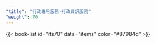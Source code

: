 ```yaml
---
"title": "行政專用服務-行政資訊服務"
"weight": 70
---
```


{{< book-list id="its70" data="items" color="#87984d" >}}
